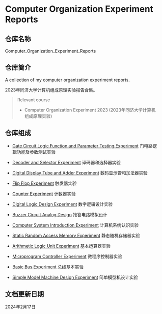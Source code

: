 # Computer Organization Experiment Reports

## 仓库名称

Computer_Organization_Experiment_Reports

## 仓库简介

A collection of my computer organization experiment reports.

2023年同济大学计算机组成原理实验报告合集。

> Relevant course
> * Computer Organization Experiment 2023 (2023年同济大学计算机组成原理实验)

## 仓库组成

* [Gate Circuit Logic Function and Parameter Testing Experiment](20230920_Gate_Circuit_Logic_Function_and_Parameter_Testing_Experiment.pdf)
门电路逻辑功能及参数测试实验

* [Decoder and Selector Experiment](20230927_Decoder_and_Selector_Experiment.pdf)
译码器和选择器实验

* [Digital Display Tube and Adder Experiment](20231011_Digital_Display_Tube_and_Adder_Experiment.pdf)
数码显示管和加法器实验

* [Flip Flop Experiment](20231018_Flip_Flop_Experiment.pdf)
触发器实验

* [Counter Experiment](20231025_Counter_Experiment.pdf)
计数器实验

* [Digital Logic Design Experiment](20231101_Digital_Logic_Design_Experiment.pdf)
数字逻辑设计实验

* [Buzzer Circuit Analog Design](20231108_Buzzer_Circuit_Analog_Design.pptx)
抢答电路模拟设计

* [Computer System Introduction Experiment](20231115_Computer_System_Introduction_Experiment.pdf)
计算机系统认识实验

* [Static Random Access Memory Experiment](20231122_Static_Random_Access_Memory_Experiment.pdf)
静态随机存储器实验

* [Arithmetic Logic Unit Experiment](20231129_Arithmetic_Logic_Unit_Experiment.pdf)
基本运算器实验

* [Microprogram Controller Experiment](20231206_Microprogram_Controller_Experiment.pdf)
微程序控制器实验

* [Basic Bus Experiment](20231213_Basic_Bus_Experiment.pdf)
总线基本实验

* [Simple Model Machine Design Experiment](20240103_Simple_Model_Machine_Design_Experiment.pdf)
简单模型机设计实验

## 文档更新日期

2024年2月17日

